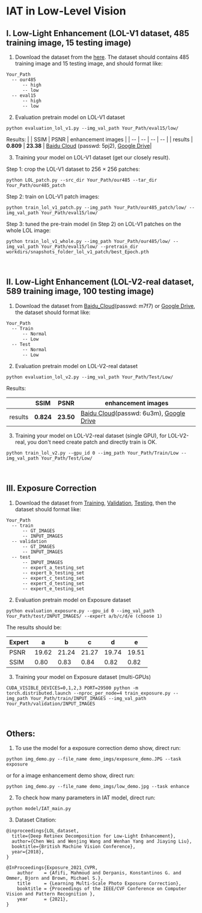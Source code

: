 # IAT in Low-Level Vision

## I. Low-Light Enhancement (LOL-V1 dataset, 485 training image, 15 testing image)

1. Download the dataset from the [here](https://daooshee.github.io/BMVC2018website/). The dataset should contains 485 training image and 15 testing image, and should format like:

```
Your_Path
  -- our485
      -- high
      -- low
  -- eval15
      -- high
      -- low
```

2. Evaluation pretrain model on LOL-V1 dataset
```
python evaluation_lol_v1.py --img_val_path Your_Path/eval15/low/
```

Results:
|    | SSIM  | PSNR | enhancement images |
| -- | -- | -- | -- |
|  results  | **0.809**  |  **23.38** | [Baidu Cloud](https://pan.baidu.com/s/1M3H5coIOwfzYdTbZCkM42g) (passwd: 5pj2), [Google Drive](https://drive.google.com/drive/folders/1fgDUEbdiRkLbORZt4LMTX5rFB_erexOc?usp=sharing)|

3. Training your model on LOL-V1 dataset (get our closely result).

Step 1: crop the LOL-V1 dataset to 256 $\times$ 256 patches:
```
python LOL_patch.py --src_dir Your_Path/our485 --tar_dir Your_Path/our485_patch
```

Step 2: train on LOL-V1 patch images:
```
python train_lol_v1_patch.py --img_path Your_Path/our485_patch/low/ --img_val_path Your_Path/eval15/low/
```

Step 3: tuned the pre-train model (in Step 2) on LOL-V1 patches on the whole LOL image:
```
python train_lol_v1_whole.py --img_path Your_Path/our485/low/ --img_val_path Your_Path/eval15/low/ --pretrain_dir workdirs/snapshots_folder_lol_v1_patch/best_Epoch.pth
```

<br/>

## II. Low-Light Enhancement (LOL-V2-real dataset, 589 training image, 100 testing image)

1. Download the dataset from [Baidu_Cloud](https://pan.baidu.com/s/1Md5r4Lup8NVQI2ixKTIlGQ)(passwd: m7f7) or [Google Drive](https://drive.google.com/file/d/17UiWwwLHHveHf7N2Ubknpk7FUsN06W6a/view?usp=sharing), the dataset should format like:

```
Your_Path
  -- Train
      -- Normal
      -- Low
  -- Test
      -- Normal
      -- Low
```

2. Evaluation pretrain model on LOL-V2-real dataset
```
python evaluation_lol_v2.py --img_val_path Your_Path/Test/Low/
```
Results:

|  | SSIM | PSNR | enhancement images |
| -- | -- | -- | -- |
| results | **0.824** | **23.50**  | [Baidu Cloud](https://pan.baidu.com/s/1XH8Bpo0UgrJEqz_gOefiQA)(passwd: 6u3m), [Google Drive](https://drive.google.com/drive/folders/1rxBGGLIguNP0r_Of4dxQ1VAZRnGYJZGu?usp=sharing)|

3. Training your model on LOL-V2-real dataset (single GPU), for LOL-V2-real, you don't need create patch and directly train is OK.
```
python train_lol_v2.py --gpu_id 0 --img_path Your_Path/Train/Low --img_val_path Your_Path/Test/Low/ 
```

<br/>

## III. Exposure Correction

1. Download the dataset from [Training](https://ln2.sync.com/dl/141f68cf0/mrt3jtm9-ywbdrvtw-avba76t4-w6fw8fzj), [Validation](https://ln2.sync.com/dl/49a6738c0/3m3imxpe-w6eqiczn-vripaqcf-jpswtcfr), [Testing](https://ln2.sync.com/dl/098a6c5e0/cienw23w-usca2rgh-u5fxikex-q7vydzkp), then the dataset should format like:

```
Your_Path
  -- train
      -- GT_IMAGES
      -- INPUT_IMAGES
  -- validation
      -- GT_IMAGES
      -- INPUT_IMAGES
  -- test
      -- INPUT_IMAGES
      -- expert_a_testing_set
      -- expert_b_testing_set
      -- expert_c_testing_set
      -- expert_d_testing_set
      -- expert_e_testing_set
```

2. Evaluation pretrain model on Exposure dataset
```
python evaluation_exposure.py --gpu_id 0 --img_val_path Your_Path/test/INPUT_IMAGES/ --expert a/b/c/d/e (choose 1)
```

The results should be:

| **Expert** | a | b | c | d | e |
| -- | -- | -- | -- | -- | -- |
| PSNR | 19.62 | 21.24 | 21.27 | 19.74 | 19.51 |
| SSIM | 0.80 | 0.83 | 0.84 | 0.82 | 0.82 | 

3. Training your model on Exposure dataset (multi-GPUs)
```
CUDA_VISIBLE_DEVICES=0,1,2,3 PORT=29500 python -m torch.distributed.launch --nproc_per_node=4 train_exposure.py --img_path Your_Path/train/INPUT_IMAGES --img_val_path Your_Path/validation/INPUT_IMAGES
```

<br/>

## Others:

1. To use the model for a exposure correction demo show, direct run:
```
python img_demo.py --file_name demo_imgs/exposure_demo.JPG --task exposure
```

or for a image enhancement demo show, direct run:
```
python img_demo.py --file_name demo_imgs/low_demo.jpg --task enhance
```


2. To check how many parameters in IAT model, direct run:
```
python model/IAT_main.py
```

3. Dataset Citation:

```
@inproceedings{LOL_dataset,
  title={Deep Retinex Decomposition for Low-Light Enhancement},
  author={Chen Wei and Wenjing Wang and Wenhan Yang and Jiaying Liu},
  booktitle={British Machine Vision Conference},
  year={2018},
}

@InProceedings{Exposure_2021_CVPR,
    author    = {Afifi, Mahmoud and Derpanis, Konstantinos G. and Ommer, Bjorn and Brown, Michael S.},
    title     = {Learning Multi-Scale Photo Exposure Correction},
    booktitle = {Proceedings of the IEEE/CVF Conference on Computer Vision and Pattern Recognition },
    year      = {2021},
}
```
